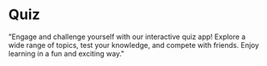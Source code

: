 # Quiz
"Engage and challenge yourself with our interactive quiz app! Explore a wide range of topics, test your knowledge, and compete with friends. Enjoy learning in a fun and exciting way."
